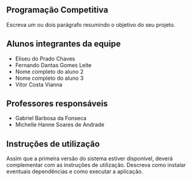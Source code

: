 ## Programação Competitiva

Escreva um ou dois parágrafo resumindo o objetivo do seu projeto.

## Alunos integrantes da equipe

* Eliseu do Prado Chaves
* Fernando Dantas Gomes Leite
* Nome completo do aluno 2
* Nome completo do aluno 3
* Vitor Costa Vianna

## Professores responsáveis

* Gabriel Barbosa da Fonseca
* Michelle Hanne Soares de Andrade
  
## Instruções de utilização

Assim que a primeira versão do sistema estiver disponível, deverá complementar com as instruções de utilização. Descreva como instalar eventuais dependências e como executar a aplicação.
